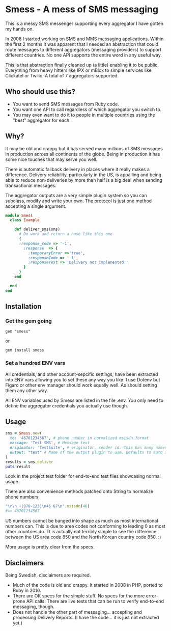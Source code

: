 # Smess - A mess of SMS messaging

This is a messy SMS messenger supporting every aggregator I have gotten my hands on.

In 2008 I started working on SMS and MMS messaging applications. Within the first 2 months it was apparent that I needed an abstraction that could route messages to different aggregators (messaging providers) to support different countries. No one API supports the entire word in any useful way.

This is that abstraction finally cleaned up (a little) enabling it to be public. Everything from heavy hitters like IPX or mBlox to simple services like Clickatel or Twilio. A total of 7 aggregators supported.

## Who should use this?

* You want to send SMS messages from Ruby code.
* You want one API to call regardless of which aggregator you switch to.
* You may even want to do it to people in multiple countries using the "best" aggregator for each.

## Why?

It may be old and crappy but it has served many millions of SMS messages in production across all continents of the globe. Being in production it has some nice touches that may serve you well.

There is automatic fallback delivery in places where it really makes a difference. Delivery reliability, particularly in the US, is appalling and being able to reduce non-deliveries by more than half is a big deal when sending transactional messages.

The aggregator outputs are a very simple plugin system so you can subclass, modify and write your own. The protocol is just one method accepting a single argument.

```ruby
module Smess
  class Example

    def deliver_sms(sms)
      # Do work and return a hash like this one
      {
      :response_code => '-1',
        :response  => {
          :temporaryError =>'true',
          :responseCode => '-1',
          :responseText => 'Delivery not implemented.'
        }
      }
    end

  end
end
```



## Installation

### Get the gem going

```
gem "smess"
```
or
```
gem install smess
```

### Set a hundred ENV vars
All credentials, and other account-sepcific settings, have been extracted into ENV vars allowing you to set these any way you like. I use Dotenv but Figaro or other env manager should work equally well. As should setting them any other way.

All ENV variables used by Smess are listed in the file .env. You only need to define the aggregator credentials you actually use though.

## Usage

```ruby
sms = Smess.new(
  to: '46701234567', # phone number in normalized msisdn format
  message: 'Test SMS', # Message text
  originator: 'TestSuite', # originator, sender id. This has many names. Outside the US this can usually be set to whatever you like.
  output: "test" # Name of the output plugin to use. Defaults to auto select.
)
results = sms.deliver
puts result
```

Look in the project test folder for end-to-end test files showcasing normal usage.

There are also convenience methods patched onto String to normalize phone numbers.
```ruby
"\r\n +(070-123)\n45 67\n".msisdn(46)
#=> 46701234567
```
US numbers cannot be banged into shape as much as most international numbers can. This is due to area codes not conforming to leading 0 as most other countries do. Tt is actually not terribly simple to see the difference between the US area code 850 and the North Korean country code 850. :)

More usage is pretty clear from the specs.

## Disclaimers

Being Swedish, disclaimers are required.

* Much of the code is old and crappy. It started in 2008 in PHP, ported to Ruby in 2010.
* There are OK specs for the simple stuff. No specs for the more error-prone API calls. There are live tests that can be run to verify end-to-end messaging, though.
* Does not handle the other part of messaging... accepting and processing Delivery Reports. (I have the code... it is just not extracted yet.)